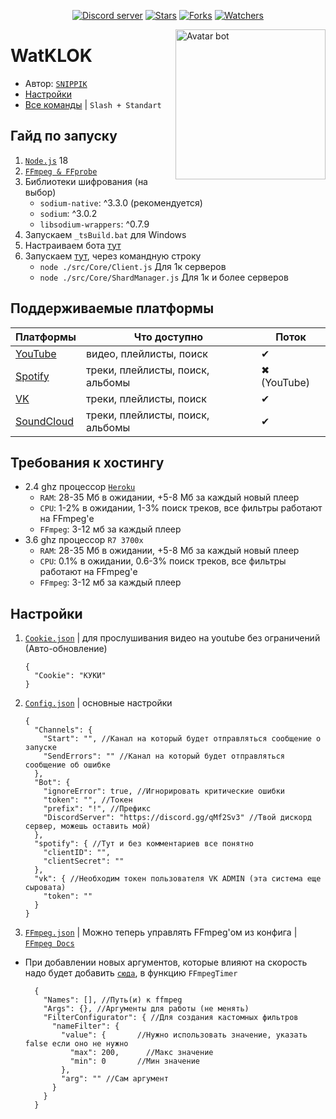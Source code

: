 <div align="center">
	<p>
		<a href="https://discord.gg/qMf2Sv3"><img src="https://img.shields.io/discord/332947799605772289?color=5865F2&logo=discord&logoColor=white&style=flat-square" alt="Discord server" /></a>
		<a href=""><img src="https://img.shields.io/github/stars/SNIPPIK/WatKLOK?logo=github&style=flat-square" alt="Stars"/></a>
    	<a href=""><img src="https://img.shields.io/github/forks/SNIPPIK/WatKLOK?logo=github&style=flat-square" alt="Forks"/></a>
        <a href=""><img src="https://img.shields.io/github/watchers/SNIPPIK/WatKLOK?logo=github&style=flat-square" alt="Watchers"/></a>
    </p>
</div>

[<img align="right" alt="Avatar bot" width="240px" src="https://cdn.discordapp.com/avatars/678588856588697610/466d3d51e6d497541622085ed18a1ad1.webp?size=4096" />](https://discordapp.com/users/623170593268957214)

# WatKLOK
- Автор: [`SNIPPIK`](https://github.com/SNIPPIK)
- [Настройки](./DataBase/Config.json)
- [Все команды](./src/Commands) | `Slash + Standart`

## Гайд по запуску
1. [`Node.js`](https://nodejs.org/ru/) 18
2. [`FFmpeg & FFprobe`](https://ffmpeg.org/)
3. Библиотеки шифрования (на выбор)
    - `sodium-native`: ^3.3.0 (рекомендуется)
    - `sodium`: ^3.0.2
    - `libsodium-wrappers`: ^0.7.9
4. Запускаем `_tsBuild.bat` для Windows
5. Настраиваем бота [тут](./DataBase)
6. Запускаем [тут](./_Build), через командную строку
   - `node ./src/Core/Client.js` Для 1к серверов
   - `node ./src/Core/ShardManager.js` Для 1к и более серверов

## Поддерживаемые платформы

| Платформы                             | Что доступно                     | Поток       |
|---------------------------------------|----------------------------------|-------------|
| [YouTube](https://www.youtube.com/)   | видео, плейлисты, поиск          | ✔           |
| [Spotify](https://open.spotify.com/)  | треки, плейлисты, поиск, альбомы | ✖ (YouTube) |
| [VK](https://vk.com/)                 | треки, плейлисты, поиск          | ✔           |
| [SoundCloud](https://soundcloud.com/) | треки, плейлисты, поиск, альбомы | ✔           |

## Требования к хостингу
- 2.4 ghz процессор [`Heroku`](http://heroku.com/)
   - `RAM`: 28-35 Мб в ожидании, +5-8 Мб за каждый новый плеер
   - `CPU`: 1-2% в ожидании, 1-3% поиск треков, все фильтры работают на FFmpeg'е
   - `FFmpeg`: 3-12 мб за каждый плеер
- 3.6 ghz процессор `R7 3700x`
   - `RAM`: 28-35 Мб в ожидании, +5-8 Мб за каждый новый плеер
   - `CPU`: 0.1% в ожидании, 0.6-3% поиск треков, все фильтры работают на FFmpeg'е
   - `FFmpeg`: 3-12 мб за каждый плеер

    
## Настройки
1. [`Cookie.json`](./DataBase/Cookie.json) | для прослушивания видео на youtube без ограничений (Авто-обновление)
    ```json5
   {   
      "Cookie": "КУКИ" 
   }
   ```
2. [`Config.json`](./DataBase/Config.json) | основные настройки
    ```json5
    {
      "Channels": {
        "Start": "", //Канал на который будет отправляться сообщение о запуске
        "SendErrors": "" //Канал на который будет отправляться сообщение об ошибке
      },
      "Bot": {
        "ignoreError": true, //Игнорировать критические ошибки
        "token": "", //Токен
        "prefix": "!", //Префикс
        "DiscordServer": "https://discord.gg/qMf2Sv3" //Твой дискорд сервер, можешь оставить мой)
      },
      "spotify": { //Тут и без комментариев все понятно
        "clientID": "",
        "clientSecret": ""
      },
      "vk": { //Необходим токен пользователя VK ADMIN (эта система еще сыровата)
        "token": ""
      }
    }
    ```
3. [`FFmpeg.json`](./DataBase/FFmpeg.json) | Можно теперь управлять FFmpeg'ом из конфига | [`FFmpeg Docs`](https://ffmpeg.org/ffmpeg.html)
  - При добавлении новых аргументов, которые влияют на скорость надо будет добавить [`сюда`](./src/Core/Player/FFmpeg/ConstructorStream.ts), в функцию `FFmpegTimer`
    ```json5
      {
        "Names": [], //Путь(и) к ffmpeg
        "Args": {}, //Аргументы для работы (не менять)
        "FilterConfigurator": { //Для создания кастомных фильтров
          "nameFilter": {
            "value": {       //Нужно использовать значение, указать false если оно не нужно
              "max": 200,      //Макс значение
              "min": 0       //Мин значение
            },
            "arg": "" //Сам аргумент
          }
        }
      }  
    ```